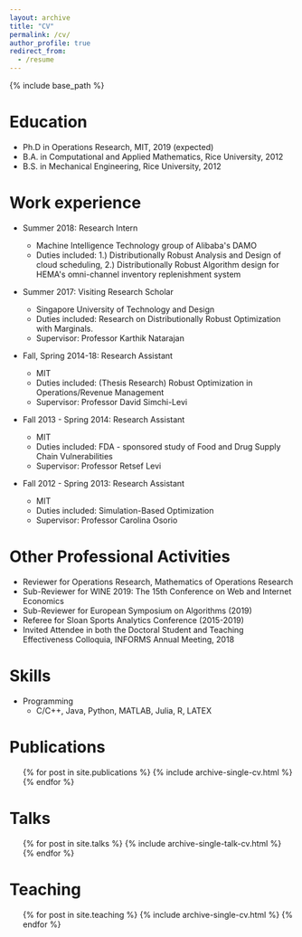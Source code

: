 ```yaml
---
layout: archive
title: "CV"
permalink: /cv/
author_profile: true
redirect_from:
  - /resume
---
```


{% include base_path %}

Education
======
* Ph.D in Operations Research, MIT, 2019 (expected)
* B.A. in Computational and Applied Mathematics, Rice University, 2012
* B.S. in Mechanical Engineering, Rice University, 2012

Work experience
======
* Summer 2018: Research Intern
  * Machine Intelligence Technology group of Alibaba's DAMO
  * Duties included: 1.) Distributionally Robust Analysis and Design of cloud scheduling, 2.) Distributionally Robust Algorithm design for HEMA's omni-channel inventory replenishment system 
  
* Summer 2017: Visiting Research Scholar
  * Singapore University of Technology and Design
  * Duties included: Research on Distributionally Robust Optimization with Marginals. 
  * Supervisor: Professor Karthik Natarajan

* Fall, Spring 2014-18: Research Assistant
  * MIT
  * Duties included: (Thesis Research) Robust Optimization in Operations/Revenue Management
  * Supervisor: Professor David Simchi-Levi
  
* Fall 2013 - Spring 2014: Research Assistant
  * MIT
  * Duties included: FDA - sponsored study of Food and Drug Supply Chain Vulnerabilities 
  * Supervisor: Professor Retsef Levi
  
* Fall 2012 - Spring 2013: Research Assistant
  * MIT
  * Duties included: Simulation-Based Optimization
  * Supervisor: Professor Carolina Osorio
  
Other Professional Activities
======
* Reviewer for Operations Research, Mathematics of Operations Research
* Sub-Reviewer for WINE 2019: The 15th Conference on Web and Internet Economics
* Sub-Reviewer for European Symposium on Algorithms (2019)
* Referee for Sloan Sports Analytics Conference (2015-2019)
* Invited Attendee in both the Doctoral Student and Teaching Effectiveness Colloquia, INFORMS Annual Meeting, 2018
  
  
Skills
======
* Programming
  * C/C++, Java, Python, MATLAB, Julia, R, LATEX

Publications
======
  <ul>{% for post in site.publications %}
    {% include archive-single-cv.html %}
  {% endfor %}</ul>
  
Talks
======
  <ul>{% for post in site.talks %}
    {% include archive-single-talk-cv.html %}
  {% endfor %}</ul>
  
Teaching
======
  <ul>{% for post in site.teaching %}
    {% include archive-single-cv.html %}
  {% endfor %}</ul>
  
